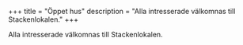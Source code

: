 +++
title = "Öppet hus"
description = "Alla intresserade välkomnas till Stackenlokalen."
+++

Alla intresserade välkomnas till Stackenlokalen.
